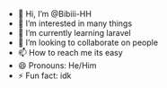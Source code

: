 - 👋 Hi, I’m @Bibiii-HH
- 👀 I’m interested in many things
- 🌱 I’m currently learning laravel
- 💞️ I’m looking to collaborate on people
- 📫 How to reach me its easy
- 😄 Pronouns: He/Him
- ⚡ Fun fact: idk

<!---
Bibiii-HH/Bibiii-HH is a ✨ special ✨ repository because its `README.md` (this file) appears on your GitHub profile.
You can click the Preview link to take a look at your changes.
--->
